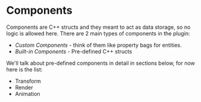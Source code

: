 # Components

Components are C++ structs and they meant to act as data storage, so no logic is allowed here.
There are 2 main types of components in the plugin:

* *Custom Components* - think of them like property bags for entities.
* *Built-in Components*  - Pre-defined C++ structs

We'll talk about pre-defined components in detail in sections below, for now here is the list:

* Transform
* Render
* Animation

